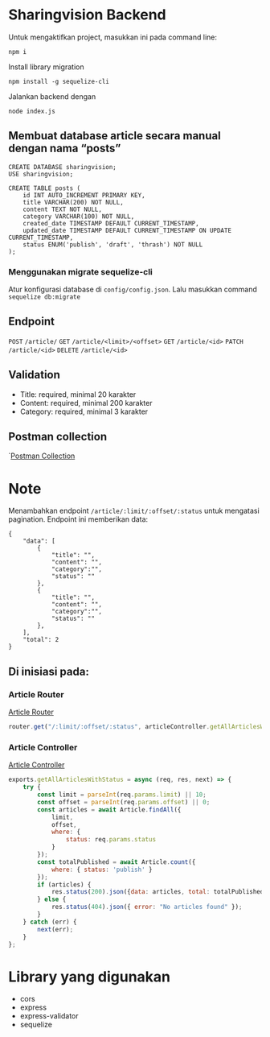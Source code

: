 # Sharingvision Backend
Untuk mengaktifkan project, masukkan ini pada command line:
```
npm i
```
Install library migration
```
npm install -g sequelize-cli
```
Jalankan backend dengan
```
node index.js
```
## Membuat database article secara manual dengan nama “posts”
```mysql
CREATE DATABASE sharingvision;
USE sharingvision;

CREATE TABLE posts (
    id INT AUTO_INCREMENT PRIMARY KEY,
    title VARCHAR(200) NOT NULL,
    content TEXT NOT NULL,
    category VARCHAR(100) NOT NULL,
    created_date TIMESTAMP DEFAULT CURRENT_TIMESTAMP,
    updated_date TIMESTAMP DEFAULT CURRENT_TIMESTAMP ON UPDATE CURRENT_TIMESTAMP,
    status ENUM('publish', 'draft', 'thrash') NOT NULL
);
```
### Menggunakan migrate sequelize-cli
Atur konfigurasi database di `config/config.json`. Lalu masukkan command `sequelize db:migrate`

## Endpoint
 `POST` `/article/`
 `GET` `/article/<limit>/<offset>`
 `GET` `/article/<id>`
 `PATCH` `/article/<id>`
 `DELETE` `/article/<id>`


 ## Validation
- Title: required, minimal 20 karakter 
- Content: required, minimal 200 karakter 
- Category: required, minimal 3 karakter

## Postman collection
`[Postman Collection](Article.postman_collection.json)

# Note
Menambahkan endpoint `/article/:limit/:offset/:status` untuk mengatasi pagination. Endpoint ini memberikan data:
```
{
    "data": [
        {                          
            "title": "",  
            "content": "", 
            "category":"", 
            "status": ""
        },
        {                          
            "title": "",  
            "content": "", 
            "category":"", 
            "status": ""
        },
    ],
    "total": 2
}
```

## Di inisiasi pada:
### Article Router
[Article Router](routes/articleRoutes.js)
```javascript
router.get("/:limit/:offset/:status", articleController.getAllArticlesWithStatus);
```
### Article Controller
[Article Controller](controllers/articleController.js)
```javascript
exports.getAllArticlesWithStatus = async (req, res, next) => {
	try {
		const limit = parseInt(req.params.limit) || 10;
		const offset = parseInt(req.params.offset) || 0;
		const articles = await Article.findAll({
			limit,
			offset,
			where: {
				status: req.params.status
			}
		});
		const totalPublished = await Article.count({
            where: { status: 'publish' } 
        });
		if (articles) {
			res.status(200).json({data: articles, total: totalPublished});
		} else {
			res.status(404).json({ error: "No articles found" });
		}
	} catch (err) {
		next(err);
	}
};
```

# Library yang digunakan
- cors
- express
- express-validator
- sequelize